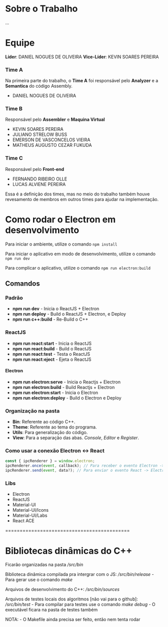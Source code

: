 # Sobre o Trabalho

...

# Equipe

**Líder**: DANIEL NOGUES DE OLIVEIRA
**Vice-Líder**: KEVIN SOARES PEREIRA

### Time A

Na primeira parte do trabalho, o **Time A** foi responsável pelo **Analyzer** e a **Semantica** do código Assembly.

- DANIEL NOGUES DE OLIVEIRA

### Time B

Responsável pelo **Assembler** e **Maquina Virtual**

- KEVIN SOARES PEREIRA
- JULIANO STRELOW BUSS
- EMERSON DE VASCONCELOS VIEIRA
- MATHEUS AUGUSTO CEZAR FUKUDA

### Time C

Responsável pelo **Front-end**

- FERNANDO RIBEIRO OLLE
- LUCAS ALVIENE PEREIRA

Essa é a definição dos times, mas no meio do trabalho também houve revesamento de membros em outros times para ajudar na implementação.

# Como rodar o Electron em desenvolvimento

Para iniciar o ambiente, utilize o comando `npm install`

Para iniciar o aplicativo em modo de desenvolvimento, utilize o comando `npm run dev`

Para complicar o aplicativo, utilize o comando `npm run electron:build`

## Comandos

### Padrão

- **npm run dev** - Inicia o ReactJS + Electron
- **npm run deploy** - Build o ReactJS + Electron, e Deploy
- **npm run c++:build** - Re-Build o C++

### ReactJS

- **npm run react:start** - Inicia o ReactJS
- **npm run react:build** - Build o ReactJS
- **npm run react:test** - Testa o ReactJS
- **npm run react:eject** - Ejeta o ReactJS

#### Electron

- **npm run electron:serve** - Inicia o Reactjs + Electron
- **npm run electron:build** - Build Reactjs + Electron
- **npm run electron:start** - Inicia o Electron
- **npm run electron:deploy** - Build o Electron e Deploy

### Organização na pasta

- **Bin**: Referente ao código C++.
- **Theme**: Referente ao tema do programa.
- **Utils**: Para generalização do código.
- **View**: Para a separação das abas. _Console_, _Editor_ e _Register_.

### Como usar a conexão Electron <-> React

```js
const { ipcRenderer } = window.electron;
ipcRenderer.once(event, callback); // Para receber o evento Electron -> React
ipcRenderer.send(event, data?); // Para enviar o evento React -> Electron
```

### Libs

- Electron
- ReactJS
- Material-UI
- Material-UI/Icons
- Material-UI/Labs
- React ACE

===========================================

# Bibliotecas dinâmicas do C++

Ficarão organizadas na pasta _/src/bin_

Biblioteca dinâmica compilada pra intergrar com o JS: _/src/bin/release_ - Para gerar use o comando _make_

Arquivos de desenvolvimento do C++: _/src/bin/sources_

Arquivos de testes locais dos algoritmos [não vai para o github]: _/src/bin/test_ - Para compilar para testes use o comando _make debug_ - O executável ficara na pasta de testes também

NOTA: - O Makefile ainda precisa ser feito, então nem tenta rodar

